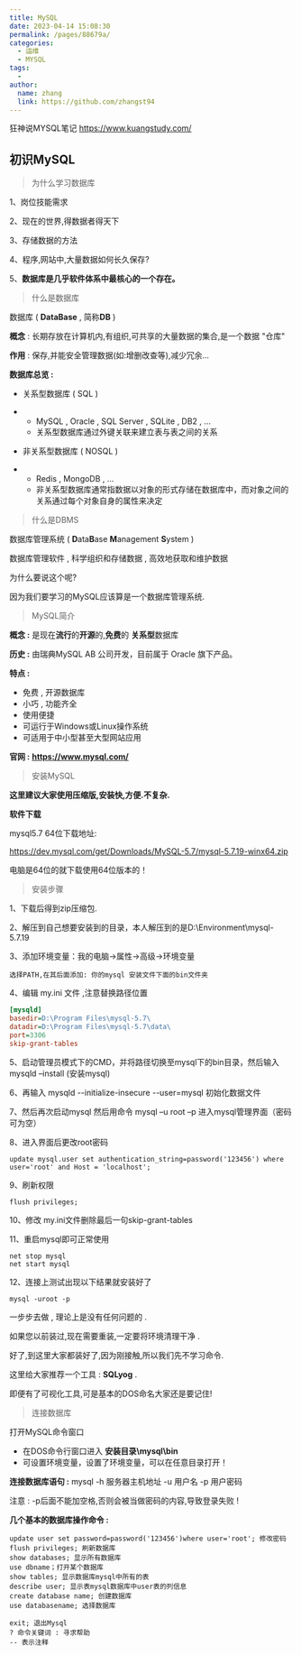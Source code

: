 ```yaml
---
title: MySQL
date: 2023-04-14 15:08:30
permalink: /pages/88679a/
categories:
  - 运维
  - MYSQL
tags:
  - 
author: 
  name: zhang
  link: https://github.com/zhangst94
---
```

狂神说MYSQL笔记
https://www.kuangstudy.com/

## 初识MySQL

> 为什么学习数据库

1、岗位技能需求

2、现在的世界,得数据者得天下

3、存储数据的方法

4、程序,网站中,大量数据如何长久保存?

5、**数据库是几乎软件体系中最核心的一个存在。**



> 什么是数据库

数据库 ( **DataBase** , 简称**DB** )

**概念** : 长期存放在计算机内,有组织,可共享的大量数据的集合,是一个数据 "仓库"

**作用** : 保存,并能安全管理数据(如:增删改查等),减少冗余...

**数据库总览 :**

- 关系型数据库 ( SQL )

- - MySQL , Oracle , SQL Server , SQLite , DB2 , ...
  - 关系型数据库通过外键关联来建立表与表之间的关系

- 非关系型数据库 ( NOSQL )

- - Redis , MongoDB , ...
  - 非关系型数据库通常指数据以对象的形式存储在数据库中，而对象之间的关系通过每个对象自身的属性来决定



> 什么是DBMS

数据库管理系统 ( **D**ata**B**ase **M**anagement **S**ystem )

数据库管理软件 , 科学组织和存储数据 , 高效地获取和维护数据



为什么要说这个呢?

因为我们要学习的MySQL应该算是一个数据库管理系统.



> MySQL简介



**概念 :** 是现在**流行**的**开源**的,**免费**的 **关系型**数据库

**历史 :** 由瑞典MySQL AB 公司开发，目前属于 Oracle 旗下产品。

**特点 :** 

- 免费 , 开源数据库
- 小巧 , 功能齐全
- 使用便捷
- 可运行于Windows或Linux操作系统
- 可适用于中小型甚至大型网站应用

**官网 :** **https://www.mysql.com/**



> 安装MySQL

**这里建议大家使用压缩版,安装快,方便.不复杂.**

**软件下载**

mysql5.7 64位下载地址:

https://dev.mysql.com/get/Downloads/MySQL-5.7/mysql-5.7.19-winx64.zip

电脑是64位的就下载使用64位版本的！



> 安装步骤

1、下载后得到zip压缩包.

2、解压到自己想要安装到的目录，本人解压到的是D:\Environment\mysql-5.7.19

3、添加环境变量：我的电脑->属性->高级->环境变量

```
选择PATH,在其后面添加: 你的mysql 安装文件下面的bin文件夹
```

4、编辑 my.ini 文件 ,注意替换路径位置

```ini
[mysqld]
basedir=D:\Program Files\mysql-5.7\
datadir=D:\Program Files\mysql-5.7\data\
port=3306
skip-grant-tables
```

5、启动管理员模式下的CMD，并将路径切换至mysql下的bin目录，然后输入mysqld –install (安装mysql)

6、再输入  mysqld --initialize-insecure --user=mysql 初始化数据文件

7、然后再次启动mysql 然后用命令 mysql –u root –p 进入mysql管理界面（密码可为空）

8、进入界面后更改root密码

```shell
update mysql.user set authentication_string=password('123456') where user='root' and Host = 'localhost';
```

9、刷新权限

```shell
flush privileges;
```

10、修改 my.ini文件删除最后一句skip-grant-tables

11、重启mysql即可正常使用

```shell
net stop mysql
net start mysql
```

12、连接上测试出现以下结果就安装好了

```mysql
mysql -uroot -p
```



一步步去做 , 理论上是没有任何问题的 .

如果您以前装过,现在需要重装,一定要将环境清理干净 .

好了,到这里大家都装好了,因为刚接触,所以我们先不学习命令.

这里给大家推荐一个工具 : **SQLyog** .

即便有了可视化工具,可是基本的DOS命名大家还是要记住!



> 连接数据库

打开MySQL命令窗口

- 在DOS命令行窗口进入 **安装目录\mysql\bin**
- 可设置环境变量，设置了环境变量，可以在任意目录打开！

**连接数据库语句 :** mysql -h 服务器主机地址 -u 用户名 -p 用户密码

注意 : -p后面不能加空格,否则会被当做密码的内容,导致登录失败 !

**几个基本的数据库操作命令 :**

```shell
update user set password=password('123456')where user='root'; 修改密码
flush privileges; 刷新数据库
show databases; 显示所有数据库
use dbname；打开某个数据库
show tables; 显示数据库mysql中所有的表
describe user; 显示表mysql数据库中user表的列信息
create database name; 创建数据库
use databasename; 选择数据库

exit; 退出Mysql
? 命令关键词 : 寻求帮助
-- 表示注释
```


